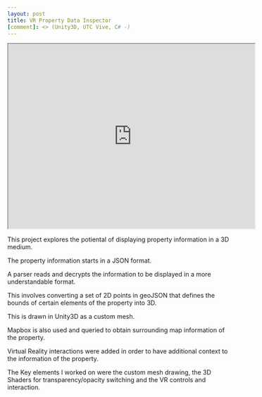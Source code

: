 ```yaml
---
layout: post
title: VR Property Data Inspector
[comment]: <> (Unity3D, UTC Vive, C# -)
---
```


[comment]: <> (VR Property Demo)
<iframe width="560" height="420" src="http://www.youtube.com/embed/dHYoUD4EKs4"></iframe>

This project explores the potiental of displaying property information in a 3D medium.
 
The property information starts in a JSON format.

A parser reads and decrypts the information to be displayed in a more understandable format.

This involves converting a set of 2D points in geoJSON that defines the bounds of certain elements of the property into 3D.

This is drawn in Unity3D as a custom mesh.

Mapbox is also used and queried to obtain surrounding map information of the property.

Virtual Reality interactions were added in order to have additional context to the information of the property.

The Key elements I worked on were the custom mesh drawing, the 3D Shaders for transparency/opacity switching and the VR controls and interaction.



